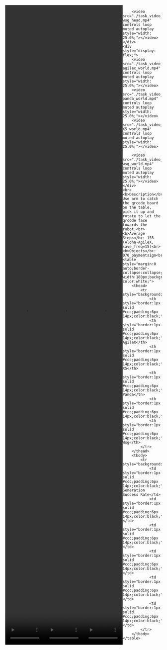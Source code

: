 <!DOCTYPE html>
<html lang="en">
<body>
    <div style="display: flex;">
        <video src="./task_video_clean/rotate_qrcode/aloha-agilex_head.mp4" controls loop muted autoplay style="width: 25.0%;"></video>
        <video src="./task_video_clean/rotate_qrcode/franka-panda_head.mp4" controls loop muted autoplay style="width: 25.0%;"></video>
        <video src="./task_video_clean/rotate_qrcode/ARX-X5_head.mp4" controls loop muted autoplay style="width: 25.0%;"></video>
        
        <video src="./task_video_clean/rotate_qrcode/ur5-wsg_head.mp4" controls loop muted autoplay style="width: 25.0%;"></video>
    </div>
    <div style="display: flex;">
        <video src="./task_video_clean/rotate_qrcode/aloha-agilex_world.mp4" controls loop muted autoplay style="width: 25.0%;"></video>
        <video src="./task_video_clean/rotate_qrcode/franka-panda_world.mp4" controls loop muted autoplay style="width: 25.0%;"></video>
        <video src="./task_video_clean/rotate_qrcode/ARX-X5_world.mp4" controls loop muted autoplay style="width: 25.0%;"></video>
        
        <video src="./task_video_clean/rotate_qrcode/ur5-wsg_world.mp4" controls loop muted autoplay style="width: 25.0%;"></video>
    </div>
    <br><b>Description</b>: Use arm to catch the qrcode board on the table, pick it up and rotate to let the qrcode face towards the robot.<br>
    <b>Average Steps</b>: 155 (Aloha-AgileX, save_freq=15)<br>
    <b>Objects</b>: 070_paymentsign<br>
    <table style="margin:0 auto;border-collapse:collapse;width:auto;min-width:180px;background-color:white;">
        <thead>
            <tr style="background:#f0f0f0;">
                <th style="border:1px solid #ccc;padding:6px 14px;color:black;">Embodiments</th>
                <th style="border:1px solid #ccc;padding:6px 14px;color:black;">Aloha-AgileX</th>
                <th style="border:1px solid #ccc;padding:6px 14px;color:black;">ARX-X5</th>
                <th style="border:1px solid #ccc;padding:6px 14px;color:black;">Franka-Panda</th>
                <th style="border:1px solid #ccc;padding:6px 14px;color:black;">Piper</th>
                <th style="border:1px solid #ccc;padding:6px 14px;color:black;">UR5-Wsg</th>
            </tr>
        </thead>
        <tbody>
            <tr style="background:white;">
                <td style="border:1px solid #ccc;padding:6px 14px;color:black;">Data Generation Success Rate</td>
                <td style="border:1px solid #ccc;padding:6px 14px;color:black;">75%</td>
                <td style="border:1px solid #ccc;padding:6px 14px;color:black;">74%</td>
                <td style="border:1px solid #ccc;padding:6px 14px;color:black;">94%</td>
                <td style="border:1px solid #ccc;padding:6px 14px;color:black;">0%</td>
                <td style="border:1px solid #ccc;padding:6px 14px;color:black;">67%</td>
            </tr>
        </tbody>
    </table>
</body>
</html>
